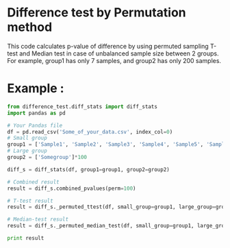 # Difference test by Permutation method
This code calculates p-value of difference by using permuted sampling T-test and Median test in case of unbalanced sample size between 2 groups. For example, group1 has only 7 samples, and group2 has only 200 samples.

# Example :
```Python
from difference_test.diff_stats import diff_stats
import pandas as pd

# Your Pandas file
df = pd.read_csv('Some_of_your_data.csv', index_col=0)
# Small group
group1 = ['Sample1', 'Sample2', 'Sample3', 'Sample4', 'Sample5', 'Sample7']
# Large group
group2 = ['Somegroup']*100

diff_s = diff_stats(df, group1=group1, group2=group2)

# Combined result
result = diff_s.combined_pvalues(perm=100)

# T-test result
result = diff_s._permuted_ttest(df, small_group=group1, large_group=group2, perm=100)

# Median-test result
result = diff_s._permuted_median_test(df, small_group=group1, large_group=group2, perm=100)

print result
```
